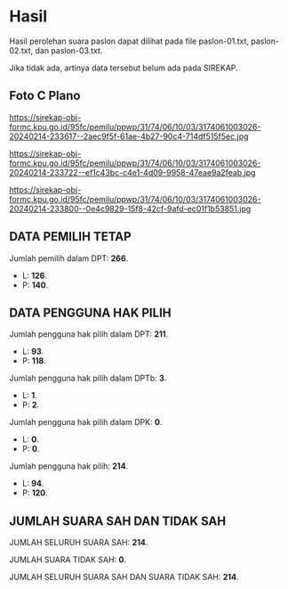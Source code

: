# Hasil

Hasil perolehan suara paslon dapat dilihat pada file paslon-01.txt, paslon-02.txt, dan paslon-03.txt.

Jika tidak ada, artinya data tersebut belum ada pada SIREKAP.

## Foto C Plano

https://sirekap-obj-formc.kpu.go.id/95fc/pemilu/ppwp/31/74/06/10/03/3174061003026-20240214-233617--2aec9f5f-61ae-4b27-90c4-714df515f5ec.jpg

https://sirekap-obj-formc.kpu.go.id/95fc/pemilu/ppwp/31/74/06/10/03/3174061003026-20240214-233722--ef1c43bc-c4e1-4d09-9958-47eae9a2feab.jpg

https://sirekap-obj-formc.kpu.go.id/95fc/pemilu/ppwp/31/74/06/10/03/3174061003026-20240214-233800--0e4c9829-15f8-42cf-9afd-ec01f1b53851.jpg

## DATA PEMILIH TETAP

Jumlah pemilih dalam DPT: **266**.
 * L: **126**.
 * P: **140**.

## DATA PENGGUNA HAK PILIH

Jumlah pengguna hak pilih dalam DPT: **211**.
 * L: **93**.
 * P: **118**.

Jumlah pengguna hak pilih dalam DPTb: **3**.
 * L: **1**.
 * P: **2**.

Jumlah pengguna hak pilih dalam DPK: **0**.
 * L: **0**.
 * P: **0**.

Jumlah pengguna hak pilih: **214**.
 * L: **94**.
 * P: **120**.

## JUMLAH SUARA SAH DAN TIDAK SAH

JUMLAH SELURUH SUARA SAH: **214**.

JUMLAH SUARA TIDAK SAH: **0**.

JUMLAH SELURUH SUARA SAH DAN SUARA TIDAK SAH: **214**.
